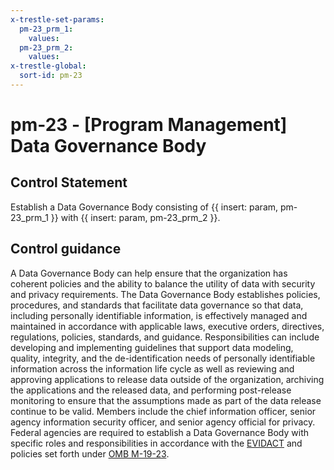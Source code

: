 ```yaml
---
x-trestle-set-params:
  pm-23_prm_1:
    values:
  pm-23_prm_2:
    values:
x-trestle-global:
  sort-id: pm-23
---
```


# pm-23 - \[Program Management\] Data Governance Body

## Control Statement

Establish a Data Governance Body consisting of {{ insert: param, pm-23_prm_1 }} with {{ insert: param, pm-23_prm_2 }}.

## Control guidance

A Data Governance Body can help ensure that the organization has coherent policies and the ability to balance the utility of data with security and privacy requirements. The Data Governance Body establishes policies, procedures, and standards that facilitate data governance so that data, including personally identifiable information, is effectively managed and maintained in accordance with applicable laws, executive orders, directives, regulations, policies, standards, and guidance. Responsibilities can include developing and implementing guidelines that support data modeling, quality, integrity, and the de-identification needs of personally identifiable information across the information life cycle as well as reviewing and approving applications to release data outside of the organization, archiving the applications and the released data, and performing post-release monitoring to ensure that the assumptions made as part of the data release continue to be valid. Members include the chief information officer, senior agency information security officer, and senior agency official for privacy. Federal agencies are required to establish a Data Governance Body with specific roles and responsibilities in accordance with the [EVIDACT](#511da9ca-604d-43f7-be41-b862085420a9) and policies set forth under [OMB M-19-23](#d886c141-c832-4ad7-ac6d-4b94f4b550d3).
